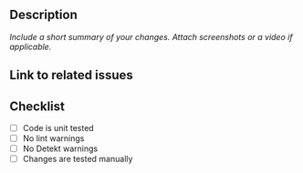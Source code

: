 ## Description
*Include a short summary of your changes. Attach screenshots or a video if applicable.*

## Link to related issues

## Checklist
- [ ] Code is unit tested
- [ ] No lint warnings
- [ ] No Detekt warnings
- [ ] Changes are tested manually
